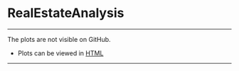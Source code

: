 # RealEstateAnalysis
- - - 
The plots are not visible on GitHub.
* Plots can be viewed in [HTML](/san_francisco_housing.html)
- - - 
